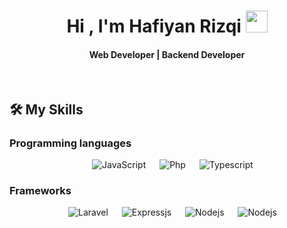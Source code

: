 <h1 align="center">Hi , I'm Hafiyan Rizqi <img src="https://media.giphy.com/media/hvRJCLFzcasrR4ia7z/giphy.gif" width="35"></h1>
<h4 align="center">Web Developer | Backend Developer</h4>

<br>

## 🛠️ My Skills

### Programming languages

<p align="center"> 
  &emsp;
     <img alt="JavaScript" src="https://img.shields.io/badge/JavaScript-F7DF1E?style=for-the-badge&logo=javascript&logoColor=black">
  &emsp;
    <img alt="Php" src="https://img.shields.io/badge/PHP-777BB4?style=for-the-badge&logo=php&logoColor=white">
  &emsp;
    <img alt="Typescript" src="https://img.shields.io/badge/TypeScript-007ACC?style=for-the-badge&logo=typescript&logoColor=white">
</p>

### Frameworks

<p align="center"> 
  &emsp;
     <img alt="Laravel" src="https://img.shields.io/badge/Laravel-FF2D20?style=for-the-badge&logo=laravel&logoColor=white">
  &emsp;
    <img alt="Expressjs" src="https://img.shields.io/badge/Express.js-404D59?style=for-the-badge">
  &emsp;
    <img alt="Nodejs" src="https://img.shields.io/badge/Node.js-43853D?style=for-the-badge&logo=node.js&logoColor=white">
  &emsp;
    <img alt="Nodejs" src="https://img.shields.io/badge/CodeIgniter-%23EF4223.svg?style=for-the-badge&logo=codeIgniter&logoColor=white">
</p>
